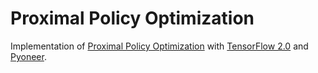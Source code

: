 # Proximal Policy Optimization

Implementation of [Proximal Policy Optimization](https://arxiv.org/abs/1707.06347) with [TensorFlow 2.0](https://www.tensorflow.org/beta) and [Pyoneer](https://github.com/fomorians/pyoneer).

